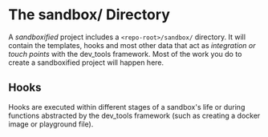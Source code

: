 # The sandbox/ Directory

A _sandboxified_ project includes a `<repo-root>/sandbox/` directory. It will
contain the templates, hooks and most other data that act as _integration or
touch points_ with the dev_tools framework. Most of the work you do to create a
sandboxified project will happen here.

## Hooks

Hooks are executed within different stages of a sandbox's life or during
functions abstracted by the dev_tools framework (such as creating a docker image
or playground file).
